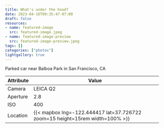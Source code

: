 ```yaml
---
title: What's under the hood?
date: 2023-04-16T09:35:47-07:00
draft: false
resources:
- name: featured-image
  src: featured-image.jpeg
- name: featured-image-preview
  src: featured-image-preview.jpeg
tags: []
categories: ["photos"]
lightgallery: true
---
```

Parked car near Balboa Park in San Francisco, CA
<!--more-->
| Attribute    | Value |
|--------------|-------|
| Camera       | LEICA Q2 |
| Aperture     | 2.8 |
| ISO          | 400 |
| Location     | {{< mapbox lng=-122.444417 lat=37.726722 zoom=15 height=15rem width=100% >}} |
